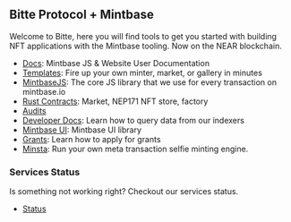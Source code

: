 ## Bitte Protocol + Mintbase 

Welcome to Bitte, here you will find tools to get you started with building NFT applications with the Mintbase tooling. Now on the NEAR blockchain.
- [Docs](https://docs.mintbase.xyz/): Mintbase JS & Website User Documentation
- [Templates](https://github.com/Mintbase/templates): Fire up your own minter, market, or gallery in minutes
- [MintbaseJS](https://github.com/mintbase/mintbase-js): The core JS library that we use for every transaction on mintbase.io 
- [Rust Contracts](https://github.com/Mintbase/mb-contracts): Market, NEP171 NFT store, factory
- [Audits](https://arweave.net/WvB-T_sg6HbpG08NLutna0bw65hq4tkZZoUJzw4iRK4) 
- [Developer Docs](https://docs.mintbase.io/dev/data-and-indexer): Learn how to query data from our indexers
- [Mintbase UI](https://github.com/mintbase/mintbase-ui): Mintbase UI library
- [Grants](https://github.com/Mintbase/Grants-Program): Learn how to apply for grants
- [Minsta](https://github.com/Mintbase/minsta): Run your own meta transaction selfie minting engine.

### Services Status

Is something not working right? Checkout our services status.

- [Status](https://github.com/Mintbase/status)

<!--

**Here are some ideas to get you started:**

🙋‍♀️ A short introduction - what is your organization all about?
🌈 Contribution guidelines - how can the community get involved?
👩‍💻 Useful resources - where can the community find your docs? Is there anything else the community should know?
🍿 Fun facts - what does your team eat for breakfast?
🧙 Remember, you can do mighty things with the power of [Markdown](https://guides.github.com/features/mastering-markdown/)
-->
